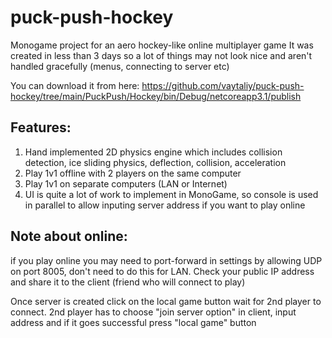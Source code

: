 # puck-push-hockey
Monogame project for an aero hockey-like online multiplayer game
It was created in less than 3 days so a lot of things may not look nice and aren't handled gracefully (menus, connecting to server etc)

You can download it from here: https://github.com/vaytaliy/puck-push-hockey/tree/main/PuckPush/Hockey/bin/Debug/netcoreapp3.1/publish

## Features:
1. Hand implemented 2D physics engine which includes collision detection, ice sliding physics, deflection, collision, acceleration
2. Play 1v1 offline with 2 players on the same computer
3. Play 1v1 on separate computers (LAN or Internet)
4. UI is quite a lot of work to implement in MonoGame, so console is used in parallel to allow inputing server address if you want to play online

## Note about online:

if you play online you may need to port-forward in settings by allowing UDP on port 8005, don't need to do this for LAN. Check your public IP address and share it to the client (friend who will connect to play)

Once server is created click on the local game button wait for 2nd player to connect. 2nd player has to choose "join server option" in client, input address and if it goes successful press "local game" button

